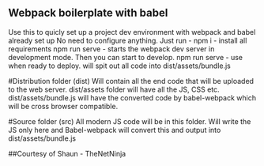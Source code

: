 ## Webpack boilerplate with babel
Use this to quicly set up a project dev environment with webpack and babel already set up
No need to configure anything. 
Just run - 
npm i - install all requirements
npm run serve - starts the webpack dev server in development mode. Then you can start to develop.
npm run serve - use when ready to deploy. will spit out all code into dist/assets/bundle.js

#Distribution folder (dist)
Will contain all the end code that will be uploaded to the web server.
dist/assets folder will have all the JS, CSS etc.
dist/assets/bundle.js will have the converted code by babel-webpack which will be cross browser compatible.

#Source folder (src)
All modern JS code will be in this folder.
Will write the JS only here and Babel-webpack will convert this and output into dist/assets/bundle.js

##Courtesy of Shaun - TheNetNinja